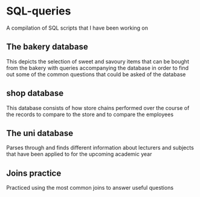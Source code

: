 # SQL-queries
A compilation of SQL scripts that I have been working on

## The bakery database 
This depicts the selection of sweet and savoury items that can be bought from the bakery with queries accompanying the database in order to find out some of the common questions that could be asked of the database

## shop database 
This database consists of how store chains performed over the course of the records to compare to the store and to compare the employees

## The uni database 
 Parses through and finds different information about lecturers and subjects that have been applied to for the upcoming academic year 

 ## Joins practice
 Practiced using the most common joins to answer useful questions 